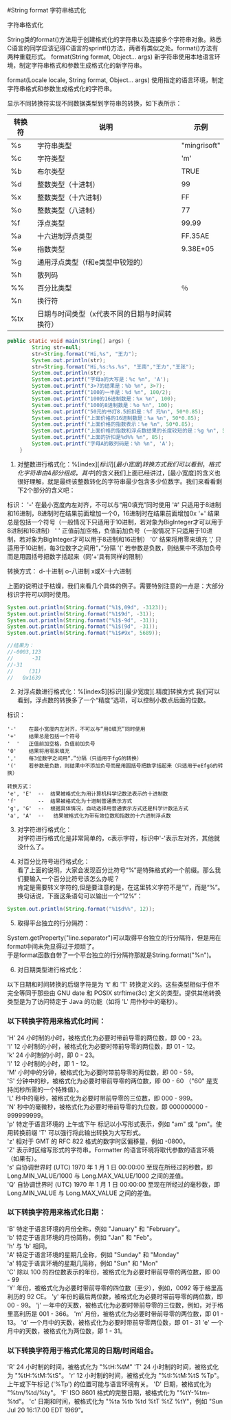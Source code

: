 #String format 字符串格式化

字符串格式化

String类的format()方法用于创建格式化的字符串以及连接多个字符串对象。熟悉C语言的同学应该记得C语言的sprintf()方法，两者有类似之处。format()方法有两种重载形式。
format(String format, Object... args) 新字符串使用本地语言环境，制定字符串格式和参数生成格式化的新字符串。

format(Locale locale, String format, Object... args) 使用指定的语言环境，制定字符串格式和参数生成格式化的字符串。

显示不同转换符实现不同数据类型到字符串的转换，如下表所示：

转换符|说明|示例
-----|---|---
%s|字符串类型|"mingrisoft"
%c|字符类型|'m'
%b|布尔类型|TRUE
%d|整数类型（十进制）|99
%x|整数类型（十六进制）|FF
%o|整数类型（八进制）|77
%f|浮点类型|99.99
%a|十六进制浮点类型|FF.35AE
%e|指数类型|9.38E+05
%g|通用浮点类型（f和e类型中较短的）|
%h|散列码|
%%|百分比类型|％
%n|换行符|
%tx|日期与时间类型（x代表不同的日期与时间转换符）


```java
public static void main(String[] args) {
        String str=null;
        str=String.format("Hi,%s", "王力");
        System.out.println(str);
        str=String.format("Hi,%s:%s.%s", "王南","王力","王张");          
        System.out.println(str);                         
        System.out.printf("字母a的大写是：%c %n", 'A');
        System.out.printf("3>7的结果是：%b %n", 3>7);
        System.out.printf("100的一半是：%d %n", 100/2);
        System.out.printf("100的16进制数是：%x %n", 100);
        System.out.printf("100的8进制数是：%o %n", 100);
        System.out.printf("50元的书打8.5折扣是：%f 元%n", 50*0.85);
        System.out.printf("上面价格的16进制数是：%a %n", 50*0.85);
        System.out.printf("上面价格的指数表示：%e %n", 50*0.85);
        System.out.printf("上面价格的指数和浮点数结果的长度较短的是：%g %n", 50*0.85);
        System.out.printf("上面的折扣是%d%% %n", 85);
        System.out.printf("字母A的散列码是：%h %n", 'A');
    }
```

1. 对整数进行格式化：%[index$][标识][最小宽度]转换方式
        我们可以看到，格式化字符串由4部分组成，其中%[index$]的含义我们上面已经讲过，[最小宽度]的含义也很好理解，就是最终该整数转化的字符串最少包含多少位数字。我们来看看剩下2个部分的含义吧：

标识： 
'-'    在最小宽度内左对齐，不可以与“用0填充”同时使用
'#'    只适用于8进制和16进制，8进制时在结果前面增加一个0，16进制时在结果前面增加0x
'+'    结果总是包括一个符号（一般情况下只适用于10进制，若对象为BigInteger才可以用于8进制和16进制）
'  '    正值前加空格，负值前加负号（一般情况下只适用于10进制，若对象为BigInteger才可以用于8进制和16进制）
'0'    结果将用零来填充
','    只适用于10进制，每3位数字之间用“，”分隔
'('    若参数是负数，则结果中不添加负号而是用圆括号把数字括起来（同‘+’具有同样的限制）

转换方式：
d-十进制   o-八进制   x或X-十六进制

上面的说明过于枯燥，我们来看几个具体的例子。需要特别注意的一点是：大部分标识字符可以同时使用。

```java
System.out.println(String.format("%1$,09d", -3123));
System.out.println(String.format("%1$9d", -31));
System.out.println(String.format("%1$-9d", -31));
System.out.println(String.format("%1$(9d", -31));
System.out.println(String.format("%1$#9x", 5689));

//结果为：
//-0003,123
//      -31
//-31      
//     (31)
//   0x1639
```

2. 对浮点数进行格式化：%[index$][标识][最少宽度][.精度]转换方式
        我们可以看到，浮点数的转换多了一个“精度”选项，可以控制小数点后面的位数。

标识：

```
'-'    在最小宽度内左对齐，不可以与“用0填充”同时使用
'+'    结果总是包括一个符号
'  '   正值前加空格，负值前加负号
'0'    结果将用零来填充
','    每3位数字之间用“，”分隔（只适用于fgG的转换）
'('    若参数是负数，则结果中不添加负号而是用圆括号把数字括起来（只适用于eEfgG的转换）

转换方式：
'e', 'E'  --  结果被格式化为用计算机科学记数法表示的十进制数
'f'       --  结果被格式化为十进制普通表示方式
'g', 'G'  --  根据具体情况，自动选择用普通表示方式还是科学计数法方式
'a', 'A'  --   结果被格式化为带有效位数和指数的十六进制浮点数
```

3. 对字符进行格式化：  
对字符进行格式化是非常简单的，c表示字符，标识中'-'表示左对齐，其他就没什么了。

4. 对百分比符号进行格式化：  
看了上面的说明，大家会发现百分比符号“%”是特殊格式的一个前缀。那么我们要输入一个百分比符号该怎么办呢？  
肯定是需要转义字符的,但是要注意的是，在这里转义字符不是“\”，而是“%”。换句话说，下面这条语句可以输出一个“12%”：

```java
System.out.println(String.format("%1$d%%", 12));
```

5. 取得平台独立的行分隔符：

System.getProperty("line.separator")可以取得平台独立的行分隔符，但是用在format中间未免显得过于烦琐了。  
于是format函数自带了一个平台独立的行分隔符那就是String.format("%n")。

6. 对日期类型进行格式化：

以下日期和时间转换的后缀字符是为 't' 和 'T' 转换定义的。这些类型相似于但不完全等同于那些由 GNU date 和 POSIX strftime(3c) 定义的类型。提供其他转换类型是为了访问特定于 Java 的功能（如将 'L' 用作秒中的毫秒）。

### 以下转换字符用来格式化时间：  
'H'     24 小时制的小时，被格式化为必要时带前导零的两位数，即 00 - 23。  
'I'     12 小时制的小时，被格式化为必要时带前导零的两位数，即 01 - 12。  
'k'     24 小时制的小时，即 0 - 23。  
'l'     12 小时制的小时，即 1 - 12。  
'M'     小时中的分钟，被格式化为必要时带前导零的两位数，即 00 - 59。  
'S'     分钟中的秒，被格式化为必要时带前导零的两位数，即 00 - 60 （"60" 是支持闰秒所需的一个特殊值）。  
'L'     秒中的毫秒，被格式化为必要时带前导零的三位数，即 000 - 999。  
'N'     秒中的毫微秒，被格式化为必要时带前导零的九位数，即 000000000 - 999999999。  
'p'     特定于语言环境的 上午或下午 标记以小写形式表示，例如 "am" 或 "pm"。使用转换前缀 'T' 可以强行将此输出转换为大写形式。  
'z'     相对于 GMT 的 RFC 822 格式的数字时区偏移量，例如 -0800。  
'Z'     表示时区缩写形式的字符串。Formatter 的语言环境将取代参数的语言环境（如果有）。  
's'     自协调世界时 (UTC) 1970 年 1 月 1 日 00:00:00 至现在所经过的秒数，即 Long.MIN_VALUE/1000 与 Long.MAX_VALUE/1000 之间的差值。  
'Q'     自协调世界时 (UTC) 1970 年 1 月 1 日 00:00:00 至现在所经过的毫秒数，即 Long.MIN_VALUE 与 Long.MAX_VALUE 之间的差值。  

### 以下转换字符用来格式化日期： 
'B'     特定于语言环境的月份全称，例如 "January" 和 "February"。  
'b'     特定于语言环境的月份简称，例如 "Jan" 和 "Feb"。  
'h'     与 'b' 相同。  
'A'     特定于语言环境的星期几全称，例如 "Sunday" 和 "Monday"  
'a'     特定于语言环境的星期几简称，例如 "Sun" 和 "Mon"  
'C'     除以 100 的四位数表示的年份，被格式化为必要时带前导零的两位数，即 00 - 99  
'Y'     年份，被格式化为必要时带前导零的四位数（至少），例如，0092 等于格里高利历的 92 CE。 
'y'     年份的最后两位数，被格式化为必要时带前导零的两位数，即 00 - 99。 
'j'     一年中的天数，被格式化为必要时带前导零的三位数，例如，对于格里高利历是 001 - 366。 
'm'     月份，被格式化为必要时带前导零的两位数，即 01 - 13。 
'd'     一个月中的天数，被格式化为必要时带前导零两位数，即 01 - 31 
'e'     一个月中的天数，被格式化为两位数，即 1 - 31。 

### 以下转换字符用于格式化常见的日期/时间组合。 
'R'     24 小时制的时间，被格式化为 "%tH:%tM" 
'T'     24 小时制的时间，被格式化为 "%tH:%tM:%tS"。 
'r'     12 小时制的时间，被格式化为 "%tI:%tM:%tS %Tp"。上午或下午标记 ('%Tp') 的位置可能与语言环境有关。 
'D'     日期，被格式化为 "%tm/%td/%ty"。 
'F'     ISO 8601 格式的完整日期，被格式化为 "%tY-%tm-%td"。 
'c'     日期和时间，被格式化为 "%ta %tb %td %tT %tZ %tY"，例如 "Sun Jul 20 16:17:00 EDT 1969"。 

